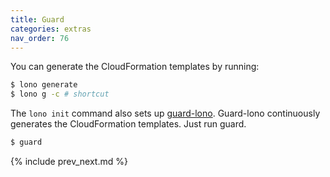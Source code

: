 ```yaml
---
title: Guard
categories: extras
nav_order: 76
---
```


You can generate the CloudFormation templates by running:

```sh
$ lono generate
$ lono g -c # shortcut
```

The `lono init` command also sets up [guard-lono](https://github.com/tongueroo/guard-lono).  Guard-lono continuously generates the CloudFormation templates.  Just run guard.

```sh
$ guard
```

{% include prev_next.md %}
